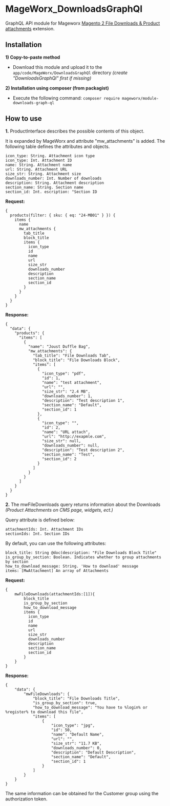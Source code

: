 # MageWorx_DownloadsGraphQl

GraphQL API module for Mageworx [Magento 2 File Downloads & Product attachments](https://www.mageworx.com/magento-2-product-attachments.html) extension. 

## Installation

**1) Copy-to-paste method**
- Download this module and upload it to the `app/code/MageWorx/DownloadsGraphQl` directory *(create "DownloadsGraphQl" first if missing)*

**2) Installation using composer (from packagist)**
- Execute the following command: `composer require mageworx/module-downloads-graph-ql`

## How to use

**1.** ProductInterface describes the possible contents of this object.

It is expanded by MageWorx and attribute "mw_attachments" is added. The following table defines the attributes and objects.

```
icon_type: String. Attachment icon type
icon_type: Int. Attachment ID
name: String. Attachment name
url: String. Attachment URL
size_str: String. Attachment size
downloads_number: Int. Number of downloads
description: String. Attachment description
section_name: String. Section name
section_id: Int. escription: "Section ID
```

**Request:**

```
{
  products(filter: { sku: { eq: "24-MB01" } }) {
    items {
      name
      mw_attachments {
        tab_title
        block_title
        items {         
          icon_type
          id
          name
          url
          size_str
          downloads_number
          description
          section_name
          section_id
        }
      }
    }
  }
}
```

**Response:**

```
{
  "data": {
    "products": {
      "items": [
        {
          "name": "Joust Duffle Bag",
          "mw_attachments": {
            "tab_title": "File Downloads Tab",
            "block_title": "File Downloads Block",
            "items": [
              {
                "icon_type": "pdf",
                "id": 1,
                "name": "test attachment",
                "url": "",
                "size_str": "2.4 MB",
                "downloads_number": 1,
                "description": "Test description 1",
                "section_name": "Default",
                "section_id": 1
              },
              {
                "icon_type": "",
                "id": 2,
                "name": "URL attach",
                "url": "http://exapmle.com",
                "size_str": null,
                "downloads_number": null,
                "description": "Test description 2",
                "section_name": "Test",
                "section_id": 2
              }
            ]
          }
        }
      ]
    }
  }
}
```

**2.** The mwFileDownloads query returns information about the Downloads *(Product Attachments on CMS page, widgets, ect.)*

Query attribute is defined below:

```
attachmentIds: Int. Attachment IDs
sectionIds: Int. Section IDs
```

By default, you can use the following attributes:

```
block_title: String @doc(description: "File Downloads Block Title"
is_group_by_section: Boolean. Indicates whether to group attachments by section
how_to_download_message: String. 'How to download' message
items: [MwAttachment] An array of Attachments

```

**Request:**

```
{
    mwFileDownloads(attachmentIds:[1]){
        block_title
        is_group_by_section
        how_to_download_message
        items {
          icon_type
          id
          name
          url
          size_str
          downloads_number
          description
          section_name
          section_id
        }
    }
}
```

**Response:**

```
{
    "data": {
        "mwFileDownloads": {
            "block_title": "File Downloads Title",
            "is_group_by_section": true,
            "how_to_download_message": "You have to %login% or %register% to download this file",
            "items": [
                {
                    "icon_type": "jpg",
                    "id": 50,
                    "name": "Default Name",
                    "url": "",
                    "size_str": "11.7 KB",
                    "downloads_number": 0,
                    "description": "Default Description",
                    "section_name": "Default",
                    "section_id": 1
                }
            ]
        }
    }
}
```
The same information can be obtained for the Customer group using the authorization token.

